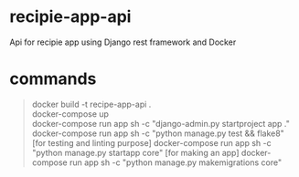# recipie-app-api
Api for recipie app using Django rest framework and Docker


# commands
> docker build -t recipe-app-api . <br>
> docker-compose up <br>
> docker-compose run app sh -c "django-admin.py startproject app ."
> docker-compose run app sh -c "python manage.py test && flake8" [for testing and linting purpose]
> docker-compose run app sh -c "python manage.py startapp core"  [for making an app]
> docker-compose run app sh -c "python manage.py makemigrations core"
